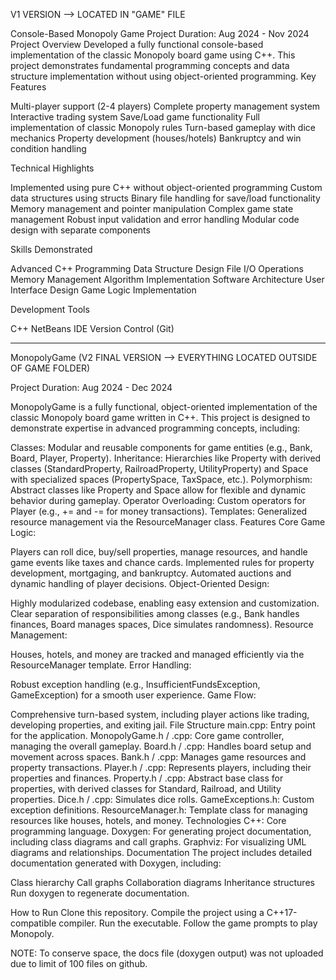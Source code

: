 V1 VERSION --> LOCATED IN "GAME" FILE

Console-Based Monopoly Game
Project Duration: Aug 2024 - Nov 2024
Project Overview
Developed a fully functional console-based implementation of the classic Monopoly board game using C++. This project demonstrates fundamental programming concepts and data structure implementation without using object-oriented programming.
Key Features

Multi-player support (2-4 players)
Complete property management system
Interactive trading system
Save/Load game functionality
Full implementation of classic Monopoly rules
Turn-based gameplay with dice mechanics
Property development (houses/hotels)
Bankruptcy and win condition handling

Technical Highlights

Implemented using pure C++ without object-oriented programming
Custom data structures using structs
Binary file handling for save/load functionality
Memory management and pointer manipulation
Complex game state management
Robust input validation and error handling
Modular code design with separate components

Skills Demonstrated

Advanced C++ Programming
Data Structure Design
File I/O Operations
Memory Management
Algorithm Implementation
Software Architecture
User Interface Design
Game Logic Implementation

Development Tools

C++
NetBeans IDE
Version Control (Git)
_______________________________________________________________________________________________________________________________________________________________________________________________________________________________________________________________________________________________________________________________________________________________________________

MonopolyGame (V2 FINAL VERSION --> EVERYTHING LOCATED OUTSIDE OF GAME FOLDER)

Project Duration: Aug 2024 - Dec 2024

MonopolyGame is a fully functional, object-oriented implementation of the classic Monopoly board game written in C++. This project is designed to demonstrate expertise in advanced programming concepts, including:

Classes: Modular and reusable components for game entities (e.g., Bank, Board, Player, Property).
Inheritance: Hierarchies like Property with derived classes (StandardProperty, RailroadProperty, UtilityProperty) and Space with specialized spaces (PropertySpace, TaxSpace, etc.).
Polymorphism: Abstract classes like Property and Space allow for flexible and dynamic behavior during gameplay.
Operator Overloading: Custom operators for Player (e.g., += and -= for money transactions).
Templates: Generalized resource management via the ResourceManager class.
Features
Core Game Logic:

Players can roll dice, buy/sell properties, manage resources, and handle game events like taxes and chance cards.
Implemented rules for property development, mortgaging, and bankruptcy.
Automated auctions and dynamic handling of player decisions.
Object-Oriented Design:

Highly modularized codebase, enabling easy extension and customization.
Clear separation of responsibilities among classes (e.g., Bank handles finances, Board manages spaces, Dice simulates randomness).
Resource Management:

Houses, hotels, and money are tracked and managed efficiently via the ResourceManager template.
Error Handling:

Robust exception handling (e.g., InsufficientFundsException, GameException) for a smooth user experience.
Game Flow:

Comprehensive turn-based system, including player actions like trading, developing properties, and exiting jail.
File Structure
main.cpp: Entry point for the application.
MonopolyGame.h / .cpp: Core game controller, managing the overall gameplay.
Board.h / .cpp: Handles board setup and movement across spaces.
Bank.h / .cpp: Manages game resources and property transactions.
Player.h / .cpp: Represents players, including their properties and finances.
Property.h / .cpp: Abstract base class for properties, with derived classes for Standard, Railroad, and Utility properties.
Dice.h / .cpp: Simulates dice rolls.
GameExceptions.h: Custom exception definitions.
ResourceManager.h: Template class for managing resources like houses, hotels, and money.
Technologies
C++: Core programming language.
Doxygen: For generating project documentation, including class diagrams and call graphs.
Graphviz: For visualizing UML diagrams and relationships.
Documentation
The project includes detailed documentation generated with Doxygen, including:

Class hierarchy
Call graphs
Collaboration diagrams
Inheritance structures
Run doxygen to regenerate documentation.

How to Run
Clone this repository.
Compile the project using a C++17-compatible compiler.
Run the executable.
Follow the game prompts to play Monopoly.

NOTE: To conserve space, the docs file (doxygen output) was not uploaded due to limit of 100 files on github. 
